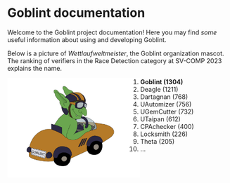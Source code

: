 # Goblint documentation

Welcome to the Goblint project documentation! Here you may find *some* useful information about using and developing Goblint.

Below is a picture of *Wettlaufweltmeister*, the Goblint organization mascot. The ranking of verifiers in the Race Detection category at SV-COMP 2023 explains the name.

<img align="left" width="60%" src="img/wettlaufweltmeister.svg">

1. **Goblint (1304)**
2. Deagle (1211)
3. Dartagnan (768)
4. UAutomizer (756)
5. UGemCutter (732)
6. UTaipan (612)
7. CPAchecker (400)
8. Locksmith (226)
9. Theta (205)
10. ...

